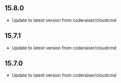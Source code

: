  
## 15.8.0
- Update to latest version from coderaiser/cloudcmd
 
## 15.7.1
- Update to latest version from coderaiser/cloudcmd
 
## 15.7.0
- Update to latest version from coderaiser/cloudcmd

